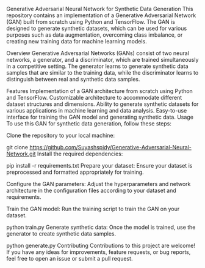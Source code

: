 Generative Adversarial Neural Network for Synthetic Data Generation
This repository contains an implementation of a Generative Adversarial Network (GAN) built from scratch using Python and TensorFlow. The GAN is designed to generate synthetic datasets, which can be used for various purposes such as data augmentation, overcoming class imbalance, or creating new training data for machine learning models.

Overview
Generative Adversarial Networks (GANs) consist of two neural networks, a generator, and a discriminator, which are trained simultaneously in a competitive setting. The generator learns to generate synthetic data samples that are similar to the training data, while the discriminator learns to distinguish between real and synthetic data samples.

Features
Implementation of a GAN architecture from scratch using Python and TensorFlow.
Customizable architecture to accommodate different dataset structures and dimensions.
Ability to generate synthetic datasets for various applications in machine learning and data analysis.
Easy-to-use interface for training the GAN model and generating synthetic data.
Usage
To use this GAN for synthetic data generation, follow these steps:

Clone the repository to your local machine:

git clone https://github.com/Suyashspidy/Generative-Adversarial-Neural-Network.git
Install the required dependencies:

pip install -r requirements.txt
Prepare your dataset: Ensure your dataset is preprocessed and formatted appropriately for training.

Configure the GAN parameters: Adjust the hyperparameters and network architecture in the configuration files according to your dataset and requirements.

Train the GAN model: Run the training script to train the GAN on your dataset.

python train.py
Generate synthetic data: Once the model is trained, use the generator to create synthetic data samples.

python generate.py
Contributing
Contributions to this project are welcome! If you have any ideas for improvements, feature requests, or bug reports, feel free to open an issue or submit a pull request.
